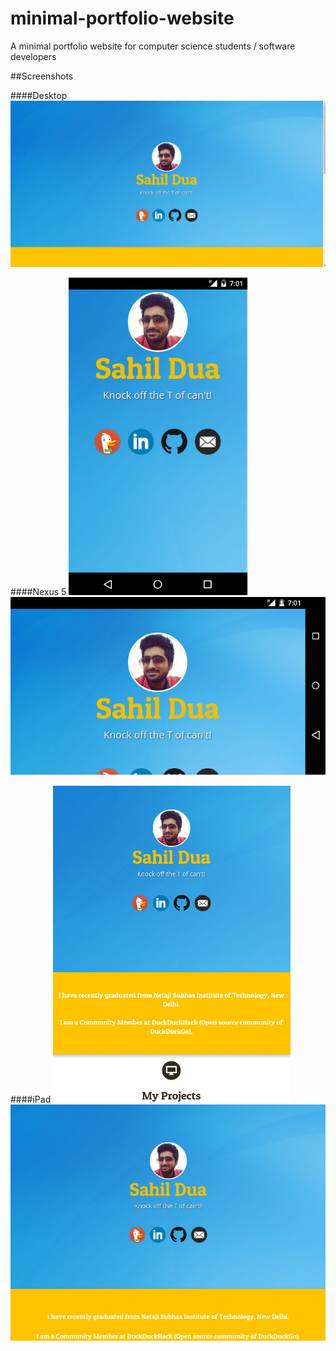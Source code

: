 # minimal-portfolio-website
A minimal portfolio website for computer science students / software developers


##Screenshots

####Desktop
![Desktop](screenshots/desktop.png)

####Nexus 5
![nexus5 Portrait](screenshots/nexus5-portrait.png) ![nexus5 Landscape](screenshots/nexus5-landscape.png)

####iPad
![ipad Portrait](screenshots/ipad-portrait.png) ![ipad Landscape](screenshots/ipad-landscape.png)

